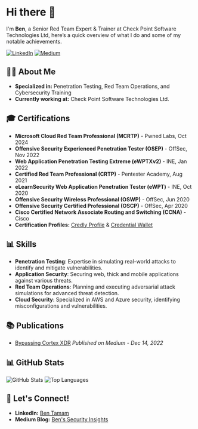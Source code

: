 # Hi there 👋

I'm **Ben**, a Senior Red Team Expert & Trainer at Check Point Software Technologies Ltd, here’s a quick overview of what I do and some of my notable achievements.

[![LinkedIn](https://img.shields.io/badge/LinkedIn-0077B5?style=for-the-badge&logo=linkedin&logoColor=white)](https://www.linkedin.com/in/bentamam) 
[![Medium](https://img.shields.io/badge/Medium-12100E?style=for-the-badge&logo=medium&logoColor=white)](https://medium.com/@BenTamam)

## 🕵️‍♂️ About Me

- **Specialized in:** Penetration Testing, Red Team Operations, and Cybersecurity Training
- **Currently working at:** Check Point Software Technologies Ltd.

## 🎓 Certifications

- **Microsoft Cloud Red Team Professional (MCRTP)** - Pwned Labs, Oct 2024
- **Offensive Security Experienced Penetration Tester (OSEP)** - OffSec, Nov 2022
- **Web Application Penetration Testing Extreme (eWPTXv2)** - INE, Jan 2022
- **Certified Red Team Professional (CRTP)** - Pentester Academy, Aug 2021
- **eLearnSecurity Web Application Penetration Tester (eWPT)** - INE, Oct 2020
- **Offensive Security Wireless Professional (OSWP)** - OffSec, Jun 2020
- **Offensive Security Certified Professional (OSCP)** - OffSec, Apr 2020
- **Cisco Certified Network Associate Routing and Switching (CCNA)** - Cisco
- **Certification Profiles:**  [Credly Profile](https://www.credly.com/users/ben-tamam) & [Credential Wallet](https://www.credential.net/profile/bentamam737968/wallet)

## 📊 Skills

- **Penetration Testing**: Expertise in simulating real-world attacks to identify and mitigate vulnerabilities.
- **Application Security**: Securing web, thick and mobile applications against various threats.
- **Red Team Operations**: Planning and executing adversarial attack simulations for advanced threat detection.
- **Cloud Security**: Specialized in AWS and Azure security, identifying misconfigurations and vulnerabilities.

## 📚 Publications

- [Bypassing Cortex XDR](https://medium.com/@BenTamam/bypassing-cortex-xdr)
  *Published on Medium - Dec 14, 2022*  
  

## 📊 GitHub Stats

![GitHub Stats](https://github-readme-stats.vercel.app/api?username=BenTamam&show_icons=true&theme=radical)
![Top Languages](https://github-readme-stats.vercel.app/api/top-langs/?username=BenTamam&layout=compact&theme=radical)


## 🤝 Let's Connect!

- **LinkedIn:** [Ben Tamam](https://www.linkedin.com/in/bentamam)
- **Medium Blog:** [Ben's Security Insights](https://medium.com/@BenTamam)
